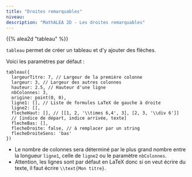 ```yaml
---
title: "Droites remarquables"
niveau:
description: "MathALEA 2D - Les droites remarquables"
---
```




<div class="ui hidden divider"></div>
<div class="ui hidden divider"></div>

{{% alea2d "tableau"  %}}

`tableau` permet de créer un tableau et d'y ajouter des flèches. 

Voici les paramètres par défaut : 

```
tableau({
  largeurTitre: 7, // Largeur de la première colonne
  largeur: 3, // Largeur des autres colonnes
  hauteur: 2.5, // Hauteur d'une ligne
  nbColonnes: 3,
  origine: point(0, 0),
  ligne1: [], // Liste de formules LaTeX de gauche à droite
  ligne2: [],
  flecheHaut: [], // [[1, 2, '\\times 6,4', 3], [2, 3, '\\div 6']]
  // [indice de départ, indice arrivée, texte]
  flecheBas: [],
  flecheDroite: false, // à remplacer par un string
  flecheDroiteSens: 'bas'
})
```

- Le nombre de colonnes sera déterminé par le plus grand nombre entre la longueur `ligne1`, celle de `ligne2` ou le paramètre `nbColonnes`.
- Attention, les lignes sont par défaut en LaTeX donc si on veut écrire du texte, il faut écrire `\\text{Mon titre}`.